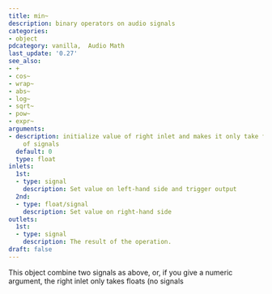 ```yaml
---
title: min~
description: binary operators on audio signals
categories:
- object
pdcategory: vanilla,  Audio Math
last_update: '0.27'
see_also:
- +
- cos~
- wrap~
- abs~
- log~
- sqrt~
- pow~
- expr~
arguments:
- description: initialize value of right inlet and makes it only take floats instead
    of signals 
  default: 0
  type: float
inlets:
  1st:
  - type: signal
    description: Set value on left-hand side and trigger output
  2nd:
  - type: float/signal
    description: Set value on right-hand side
outlets:
  1st:
  - type: signal
    description: The result of the operation.
draft: false
---
```

This object combine two signals as above, or, if you give a numeric argument, the right inlet only takes floats (no signals
